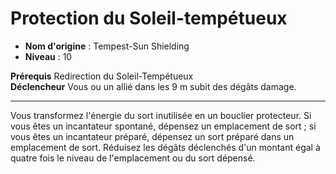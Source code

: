 # Protection du Soleil-tempétueux

 * **Nom d'origine** : Tempest-Sun Shielding
 * **Niveau** : 10


<p><span id="ctl00_MainContent_DetailedOutput"><strong>Prérequis</strong> Redirection du Soleil-Tempétueux<br><strong>Déclencheur</strong> Vous ou un allié dans les 9 m subit des dégâts damage.<br></span></p>
<hr>
<p>Vous transformez l'énergie du sort inutilisée en un bouclier protecteur. Si vous êtes un incantateur spontané, dépensez un emplacement de sort ; si vous êtes un incantateur préparé, dépensez un sort préparé dans un emplacement de sort. Réduisez les dégâts déclenchés d'un montant égal à quatre fois le niveau de l'emplacement ou du sort dépensé.&nbsp;</p>